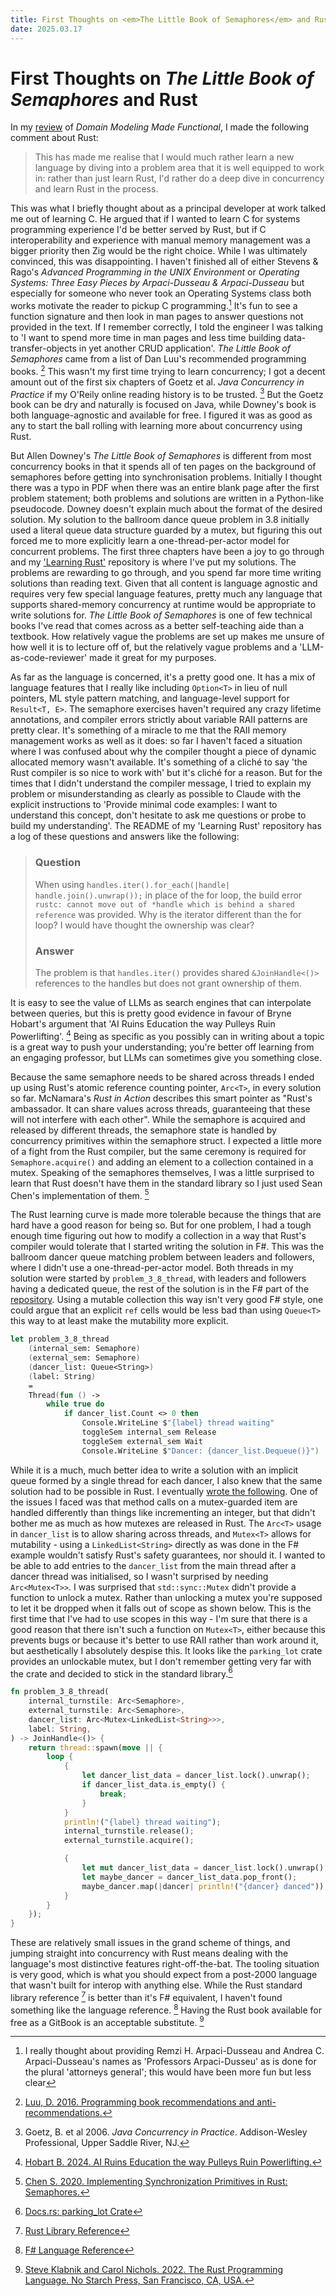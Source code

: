 ```yaml
---
title: First Thoughts on <em>The Little Book of Semaphores</em> and Rust
date: 2025.03.17
---
```


# First Thoughts on _The Little Book of Semaphores_ and Rust

In my <a href="/post/ddmf-review">review</a> of _Domain Modeling Made Functional_, I made the following comment about
Rust:

> This has made me realise that I would much rather learn a new language by diving into a problem area that it is well equipped to work in: rather than just learn Rust, I'd rather do a deep dive in concurrency and learn Rust in the process.

This was what I briefly thought about as a principal developer at work talked me out of learning C. He argued that if I wanted to learn C for systems programming experience I'd be better served by Rust, but if C interoperability and experience with manual memory management was a bigger priority then Zig would be the right choice. While I was ultimately convinced, this was disappointing. I haven't finished all of either Stevens & Rago's _Advanced Programming in the UNIX Environment_ or _Operating Systems: Three Easy Pieces by Arpaci-Dusseau & Arpaci-Dusseau_ but especially for someone who never took an Operating Systems class both works motivate the reader to pickup C programming.[^hyphenation] It's fun to see a function signature and then look in man pages to answer questions not provided in the text. If I remember correctly, I told the engineer I was talking to 'I want to spend more time in man pages and less time building data-transfer-objects in yet another CRUD application'. _The Little Book of Semaphores_ came from a list of Dan Luu's recommended programming books. [^luu] This wasn't my first time trying to learn concurrency; I got a decent amount out of the first six chapters of Goetz et al. _Java Concurrency in Practice_ if my O'Reily online reading history is to be trusted. [^goetz] But the Goetz book can be dry and naturally is focused on Java, while Downey's book is both language-agnostic and available for free. I figured it was as good as any to start the ball rolling with learning more about concurrency using Rust.

But Allen Downey's _The Little Book of Semaphores_ is different from most concurrency books in that it spends all of ten pages on the background of semaphores before getting into synchronisation problems. Initially I thought there was a typo in PDF when there was an entire blank page after the first problem statement; both problems and solutions are written in a Python-like pseudocode. Downey doesn't explain much about the format of the desired solution. My solution to the ballroom dance queue problem in 3.8 initially used a literal queue data structure guarded by a mutex, but figuring this out forced me to more explicitly learn a one-thread-per-actor model for concurrent problems. The first three chapters have been a joy to go through and my ['Learning Rust'](https://github.com/eoncarlyle/learning-rust) repository is where I've put my solutions. The problems are rewarding to go through, and you spend far more time writing solutions than reading text. Given that all content is language agnostic and requires very few special language features, pretty much any language that supports shared-memory concurrency at runtime would be appropriate to write solutions for. _The Little Book of Semaphores_ is one of few technical books I've read that comes across as a better self-teaching aide than a textbook. How relatively vague the problems are set up makes me unsure of how well it is to lecture off of, but the relatively vague problems and a 'LLM-as-code-reviewer' made it great for my purposes.

As far as the language is concerned, it's a pretty good one. It has a mix of language features that I really like including `Option<T>` in lieu of null pointers, ML style pattern matching, and language-level support for `Result<T, E>`. The semaphore exercises haven't required any crazy lifetime annotations, and compiler errors strictly about variable RAII patterns are pretty clear. It's something of a miracle to me that the RAII memory management works as well as it does: so far I haven't faced a situation where I was confused about why the compiler thought a piece of dynamic allocated memory wasn't available. It's something of a cliché to say 'the Rust compiler is so nice to work with' but it's cliché for a reason. But for the times that I didn't understand the compiler message, I tried to explain my problem or misunderstanding as clearly as possible to Claude with the explicit instructions to 'Provide minimal code examples: I want to understand this concept, don't hesitate to ask me questions or probe to build my understanding'. The README of my 'Learning Rust' repository has a log of these questions and answers like the following:

> ### Question
> When using `handles.iter().for_each(|handle| handle.join().unwrap());` in place of the for loop, the build error
> `rustc: cannot move out of *handle which is behind a shared reference`
> was provided. Why is the iterator different than the for loop? I would have thought the ownership was clear?
>
> ### Answer
> The problem is that `handles.iter()` provides shared `&JoinHandle<()>` references to the handles but does not grant ownership of them.

It is easy to see the value of LLMs as search engines that can interpolate between queries, but this is pretty good evidence in favour of Bryne Hobart's argument that 'AI Ruins Education the way Pulleys Ruin Powerlifting'. [^hobart] Being as specific as you possibly can in writing about a topic is a great way to push your understanding; you're better off learning from an engaging professor, but LLMs can sometimes give you something close.

Because the same semaphore needs to be shared across threads I ended up using Rust's atomic reference counting pointer, `Arc<T>`, in every solution so far. McNamara's _Rust in Action_ describes this smart pointer as "Rust's ambassador. It can share values across threads, guaranteeing that these will not interfere with each other". While the semaphore is acquired and released by different threads, the semaphore state is handled by concurrency primitives within the semaphore struct. I expected a little more of a fight from the Rust compiler, but the same ceremony is required for `Semaphore.acquire()` and adding an element to a collection contained in a mutex. Speaking of the semaphores themselves, I was a little surprised to learn that Rust doesn't have them in the standard library so I just used Sean Chen's implementation of them. [^chen]


The Rust learning curve is made more tolerable because the things that are hard have a good reason for being so. But for one problem, I had a tough enough time figuring out how to modify a collection in a way that Rust's compiler would tolerate that I started writing the solution in F#. This was the ballroom dancer queue matching problem between leaders and followers, where I didn't use a one-thread-per-actor model. Both threads in my solution were started by `problem_3_8_thread`, with leaders and followers having a dedicated queue, the rest of the solution is in the F# part of the [repository](https://github.com/eoncarlyle/learning-rust/blob/master/f-sharp/Program.fs#L221). Using a mutable collection this way isn't very good F# style, one could argue that an explicit `ref` cells would be less bad than using `Queue<T>` this way to at least make the mutability more explicit.

```fsharp
let problem_3_8_thread
    (internal_sem: Semaphore)
    (external_sem: Semaphore)
    (dancer_list: Queue<String>)
    (label: String)
    =
    Thread(fun () ->
        while true do
            if dancer_list.Count <> 0 then
                Console.WriteLine $"{label} thread waiting"
                toggleSem internal_sem Release
                toggleSem external_sem Wait
                Console.WriteLine $"Dancer: {dancer_list.Dequeue()}")
```

While it is a much, much better idea to write a solution with an implicit queue formed by a single thread for each dancer, I also knew that the same solution had to be possible in Rust. I eventually [wrote the following](https://github.com/eoncarlyle/learning-rust/blob/master/src/safety_example.rs). One of the issues I faced was that method calls on a mutex-guarded item are handled differently than things like incrementing an integer, but that didn't bother me as much as how mutexes are released in Rust. The `Arc<T>` usage in `dancer_list` is to allow sharing across threads, and `Mutex<T>` allows for mutability - using a `LinkedList<String>` directly as was done in the F# example wouldn't satisfy Rust's safety guarantees, nor should it. I wanted to be able to add entries to the `dancer_list` from the main thread after a dancer thread was initialised, so I wasn't surprised by needing `Arc<Mutex<T>>`. I was surprised that `std::sync::Mutex` didn't provide a function to unlock a mutex. Rather than unlocking a mutex you're supposed to let it be dropped when it falls out of scope as shown below. This is the first time that I've had to use scopes in this way - I'm sure that there is a good reason that there isn't such a function on `Mutex<T>`, either because this prevents bugs or because it's better to use RAII rather than work around it, but aesthetically I absolutely despise this. It looks like the `parking_lot` crate provides an unlockable mutex, but I don't remember getting very far with the crate and decided to stick in the standard library.[^parking_lot]

```rust
fn problem_3_8_thread(
    internal_turnstile: Arc<Semaphore>,
    external_turnstile: Arc<Semaphore>,
    dancer_list: Arc<Mutex<LinkedList<String>>>,
    label: String,
) -> JoinHandle<()> {
    return thread::spawn(move || {
        loop {
            {
                let dancer_list_data = dancer_list.lock().unwrap();
                if dancer_list_data.is_empty() {
                    break;
                }
            }
            println!("{label} thread waiting");
            internal_turnstile.release();
            external_turnstile.acquire();

            {
                let mut dancer_list_data = dancer_list.lock().unwrap();
                let maybe_dancer = dancer_list_data.pop_front();
                maybe_dancer.map(|dancer| println!("{dancer} danced"));
            }
        }
    });
}
```

These are relatively small issues in the grand scheme of things, and jumping straight into concurrency with Rust means dealing with the language's most distinctive features right-off-the-bat. The tooling situation is very good, which is what you should expect from a post-2000 language that wasn't built for interop with anything else. While the Rust standard library reference [^rustlibref] is better than it's F\# equivalent, I haven't found something like the language reference. [^fsharplangref] Having the Rust book available for free as a GitBook is an acceptable substitute. [^rustbook]

[^hyphenation]: I really thought about providing Remzi H. Arpaci-Dusseau and Andrea C. Arpaci-Dusseau's names as
'Professors Arpaci-Dusseu' as is done for the plural 'attorneys general'; this would have been more fun but less clear

[^luu]: [Luu, D. 2016. Programming book recommendations and anti-recommendations.](https://danluu.com/programming-books/)

[^goetz]: Goetz, B. et al 2006. _Java Concurrency in Practice_. Addison-Wesley Professional, Upper Saddle River, NJ.

[^downey]: Downey, A. B. 2016. The Little Book of Semaphores (2nd ed.). Green Tea Press.

[^mcnamara]: McNamara, T. 2021. Rust in Action. Manning Publications Co., Shelter Island, NY.

[^chen]: [Chen S. 2020. Implementing Synchronization Primitives in Rust: Semaphores.](https://seanchen1991.github.io/posts/sync-primitives-semaphores/)

[^hobart]: [Hobart B. 2024. AI Ruins Education the way Pulleys Ruin Powerlifting.](https://www.thediff.co/archive/ai-ruins-education-the-way-pulleys-ruin-powerlifting?ref=iainschmitt.com)

[^parking_lot]: [Docs.rs: parking_lot Crate](https://docs.rs/parking_lot/latest/parking_lot/)

[^fsharplangref]: [F\# Language Reference](https://learn.microsoft.com/en-us/dotnet/fsharp/language-reference/)

[^fsharplibref]: [F\# Library Reference](https://fsharp.github.io/fsharp-core-docs/)

[^rustlibref]: [Rust Library Reference](https://doc.rust-lang.org/std/index.html)

[^rustbook]: [Steve Klabnik and Carol Nichols. 2022. The Rust Programming Language. No Starch Press, San Francisco, CA, USA.](https://doc.rust-lang.org/stable/book/title-page.html)
